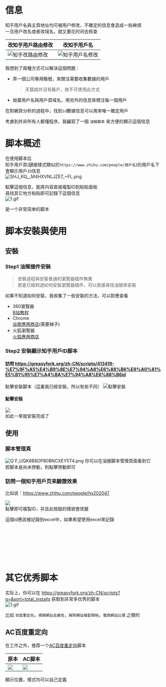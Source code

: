 # 信息  

知乎用戶名與主頁地址均可被用户修改，不確定的信息會造成一些麻煩  
一旦用户改名或者改域名，就又要花时间去核查  

|改知乎用戶路由修改|改知乎用戶名|
|--|--|
|![知乎改路由修改](https://i.loli.net/2020/10/16/eMu3zG8jW95IaHn.png)  |![知乎用戶名修改](https://i.loli.net/2020/10/16/xqTeC5Yf1MmJ3V2.png)  |

我想到了兩種方式可以解決這個問題：  
* 弄一個公司專用賬號，來關注需要收集數據的用戶  
    >天寳說并沒有賬戶，故不可使用此方式  
* 抛棄用戶名與用戶頁域名，用另外的信息來標注每一個用戶  

在對網頁分析的過程中，找到`id`數據信息可以用來唯一確定用戶  

考慮到并非所有人都懂程序，我編寫了一個 `油猴脚本` 來方便的顯示這個信息  

# 脚本概述  

在使用脚本后  
知乎用戶頁(鏈接樣式類似於`https://www.zhihu.com/people/用戶名`)的用戶名下會顯示用戶`ID`信息  
![SHJ_KQ__M4HXVNLJZE7_~FL.png](https://i.loli.net/2020/10/16/GMPCr8igHnBmucJ.png)  

點擊這個信息，能將内容直接複製ID到粘貼面板  
尋找其它地方粘貼即可記錄下這個信息  
![1.gif](https://i.loli.net/2020/10/16/4ebK6Ls9R2NQcJm.gif)  

是一个非常简单的脚本  

# 脚本安裝與使用  
## 安裝  
### Step1 油猴插件安裝  
>安裝過程與安裝普通的瀏覽器插件無異  
>若是已經知道如何安裝瀏覽器插件，可以直接尋找油猴來安裝  

如果不知道如何安裝，我收集了一些安裝的方法，可以對應查看  
* 360瀏覽器  
[B站教程](https://www.bilibili.com/read/cv6423309/)  
* Chrome  
[谷歌應用商店](https://chrome.google.com/webstore/detail/tampermonkey/dhdgffkkebhmkfjojejmpbldmpobfkfo?utm_source=chrome-ntp-icon)(需要梯子)  
* 火狐瀏覽器  
[火狐應用商店](https://addons.mozilla.org/zh-CN/firefox/addon/tampermonkey/)  


### Step2 安裝顯示知乎用戶ID脚本  
#### 訪問 https://greasyfork.org/zh-CN/scripts/413419-%E7%9F%A5%E4%B9%8E%E7%94%A8%E6%88%B6%E9%A0%81%E5%B1%95%E7%A4%BA%E7%94%A8%E6%88%B6id  
點擊安裝脚本（這裏我已經安裝，所以有些不同）
![點擊安裝](https://i.loli.net/2020/10/16/wYAvnkR91biJxN3.png)  

#### 點擊安裝  
![](https://i.loli.net/2020/10/16/fv7EcTglO8qHwPt.png)  
如此一來就安裝完成了  

## 使用  
### 脚本管理頁  
![Q`F_UQK6B8DP80BNCXEY5T4.png](https://i.loli.net/2020/10/16/k53nsJ7wD1jdoXO.png)
你可以在油猴脚本管理頁面看到它  
若脚本是尚未啓動，則點擊啓動即可  

### 訪問一個知乎用戶页来驗證效果  
比如说：https://www.zhihu.com/people/hx202047  

![](https://i.loli.net/2020/10/16/GMPCr8igHnBmucJ.png)  
點擊即可複製ID，并且此按鈕的樣貌會改變  

這個id應該被記錄到excel中，如果希望使用excel來記錄  


<br><br><br><br><br><br>


# 其它优秀脚本  

实际上，你可以在 https://greasyfork.org/zh-CN/scripts?q=&sort=total_installs 获取到非常多优秀的脚本  
![1.gif](https://i.loli.net/2020/10/16/AlMpB3oqITSz5fb.gif)

比如 `百度重定向`，`視頻網站去廣告`，`解除網站複製限制`，`電商網站比價` 之類的  


## AC百度重定向
在工作之外，推荐一个[AC百度重定向](https://greasyfork.org/zh-CN/scripts/14178-ac-baidu-%E9%87%8D%E5%AE%9A%E5%90%91%E4%BC%98%E5%8C%96%E7%99%BE%E5%BA%A6%E6%90%9C%E7%8B%97%E8%B0%B7%E6%AD%8C%E5%BF%85%E5%BA%94%E6%90%9C%E7%B4%A2-favicon-%E5%8F%8C%E5%88%97)脚本  

|原本|AC脚本|
|--|--|
| ![](https://i.loli.net/2020/10/16/M9frITbR67y4oKG.png) | ![](https://i.loli.net/2020/10/16/83deAOiWUJjTtFY.png) |

顯示位置，樣式均可以自己定義    